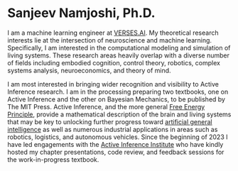<h1>Sanjeev Namjoshi, Ph.D.</h1>

I am a machine learning engineer at [VERSES.AI](https://www.verses.ai/). My theoretical research interests lie at the intersection of neuroscience and machine learning. Specifically, I am interested in the computational modeling and simulation of living systems. These research areas heavily overlap with a diverse number of fields including embodied cognition, control theory, robotics, complex systems analysis, neuroeconomics, and theory of mind.

I am most interested in bringing wider recognition and visibility to Active Inference research. I am in the processing preparing two textbooks, one on Active Inference and the other on Bayesian Mechanics, to be published by The MIT Press. Active Inference, and the more general [Free Energy Principle](https://en.wikipedia.org/wiki/Free_energy_principle), provide a mathematical description of the brain and living systems that may be key to unlocking further progress toward [artificial general intelligence](https://en.wikipedia.org/wiki/Artificial_general_intelligence) as well as numerous industrial applications in areas such as robotics, logistics, and autonomous vehicles. Since the beginning of 2023 I have led engagements with the [Active Inference Institute](https://www.activeinference.org/) who have kindly hosted my chapter presentations, code review, and feedback sessions for the work-in-progress textbook.